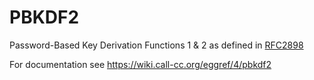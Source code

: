 # PBKDF2

Password-Based Key Derivation Functions 1 & 2 as defined in [RFC2898](https://tools.ietf.org/html/rfc2898#section-5.2)

For documentation see https://wiki.call-cc.org/eggref/4/pbkdf2
